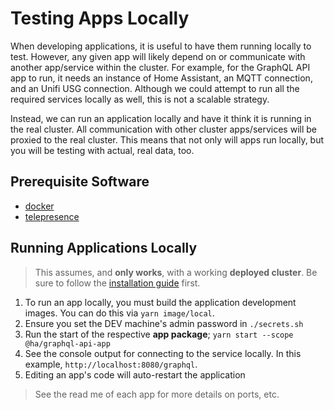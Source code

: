 # Testing Apps Locally

When developing applications, it is useful to have them running locally to test. However, any given app will likely depend on or communicate with another app/service within the cluster. For example, for the GraphQL API app to run, it needs an instance of Home Assistant, an MQTT connection, and an Unifi USG connection. Although we could attempt to run all the required services locally as well, this is not a scalable strategy.

Instead, we can run an application locally and have it think it is running in the real cluster. All communication with other cluster apps/services will be proxied to the real cluster. This means that not only will apps run locally, but you will be testing with actual, real data, too.

## Prerequisite Software

- [docker](https://docs.docker.com/get-docker/)
- [telepresence](https://www.telepresence.io/reference/install)

## Running Applications Locally

> This assumes, and **only works**, with a working **deployed cluster**. Be sure to follow the [installation guide](./installation-guide.md) first.

1. To run an app locally, you must build the application development images. You can do this via `yarn image/local`.
1. Ensure you set the DEV machine's admin password in `./secrets.sh`
1. Run the start of the respective **app package**; `yarn start --scope @ha/graphql-api-app`
1. See the console output for connecting to the service locally. In this example, `http://localhost:8080/graphql`.
1. Editing an app's code will auto-restart the application

> See the read me of each app for more details on ports, etc.
